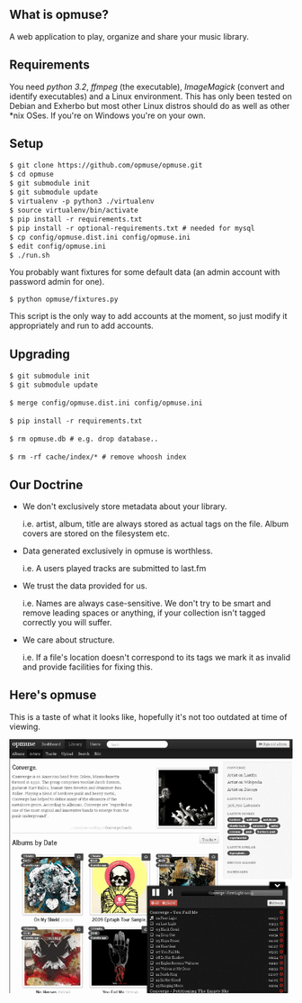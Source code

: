 What is opmuse?
---------------

A web application to play, organize and share your music library.

Requirements
------------

You need *python 3.2*, *ffmpeg* (the executable), *ImageMagick* (convert and
identify executables) and a Linux environment. This has only been tested on
Debian and Exherbo but most other Linux distros should do as well as other \*nix
OSes. If you're on Windows you're on your own.

Setup
-----

    $ git clone https://github.com/opmuse/opmuse.git
    $ cd opmuse
    $ git submodule init
    $ git submodule update
    $ virtualenv -p python3 ./virtualenv
    $ source virtualenv/bin/activate
    $ pip install -r requirements.txt
    $ pip install -r optional-requirements.txt # needed for mysql
    $ cp config/opmuse.dist.ini config/opmuse.ini
    $ edit config/opmuse.ini
    $ ./run.sh

You probably want fixtures for some default data (an admin account with password
admin for one).

    $ python opmuse/fixtures.py

This script is the only way to add accounts at the moment, so just modify it
appropriately and run to add accounts.

Upgrading
---------

    $ git submodule init
    $ git submodule update

    $ merge config/opmuse.dist.ini config/opmuse.ini

    $ pip install -r requirements.txt

    $ rm opmuse.db # e.g. drop database..

    $ rm -rf cache/index/* # remove whoosh index

Our Doctrine
------------

  - We don't exclusively store metadata about your library.

    i.e. artist, album, title are always stored as actual tags on the file. Album covers are stored on the filesystem etc.

  - Data generated exclusively in opmuse is worthless.

    i.e. A users played tracks are submitted to last.fm

  - We trust the data provided for us.

    i.e. Names are always case-sensitive. We don't try to be smart and remove leading spaces or anything, if your collection isn't tagged correctly you will suffer.

  - We care about structure.

    i.e. If a file's location doesn't correspond to its tags we mark it as invalid and provide facilities for fixing this.

Here's opmuse
-------------

This is a taste of what it looks like, hopefully it's not too outdated at time of viewing.

![A screenshot.](https://github.com/opmuse/opmuse/raw/master/screen1.png)
